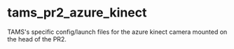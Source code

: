 # tams_pr2_azure_kinect

TAMS's specific config/launch files for the azure kinect camera mounted on the head of the PR2.
